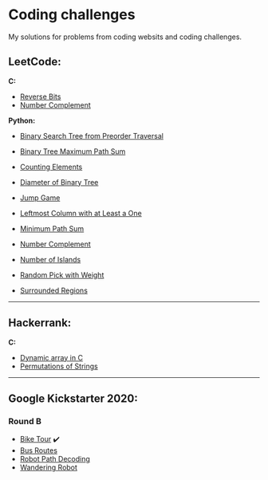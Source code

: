 # Coding challenges

My solutions for problems from coding websits and coding challenges.

## LeetCode:

**C:**

* [Reverse Bits](https://github.com/akovalyo/coding_challenges/blob/master/LeetCode/reverse_bits.md)
* [Number Complement](https://github.com/akovalyo/coding_challenges/blob/master/LeetCode/number_complement.md)

**Python:**

* [Binary Search Tree from Preorder Traversal](https://github.com/akovalyo/coding_challenges/blob/master/LeetCode/binary_search_tree.md)
* [Binary Tree Maximum Path Sum](https://github.com/akovalyo/coding_challenges/blob/master/LeetCode/binary_tree_max_path.md)
* [Counting Elements](https://github.com/akovalyo/coding_challenges/blob/master/LeetCode/counting_elements.md)
* [Diameter of Binary Tree](https://github.com/akovalyo/coding_challenges/blob/master/LeetCode/diameter_binary_tree.md)
* [Jump Game](https://github.com/akovalyo/coding_challenges/blob/master/LeetCode/jump_game.md)
* [Leftmost Column with at Least a One](https://github.com/akovalyo/coding_challenges/blob/master/LeetCode/leftmost_column.md)
* [Minimum Path Sum](https://github.com/akovalyo/coding_challenges/blob/master/LeetCode/minimum_path_sum.md)
* [Number Complement](https://github.com/akovalyo/coding_challenges/blob/master/LeetCode/number_complement.md)
* [Number of Islands](https://github.com/akovalyo/coding_challenges/blob/master/LeetCode/number_of_islands.md)

* [Random Pick with Weight](https://github.com/akovalyo/coding_challenges/blob/master/LeetCode/random_pick_with_weight.md)

* [Surrounded Regions](https://github.com/akovalyo/coding_challenges/blob/master/LeetCode/surrounded_regions.md)

***

## Hackerrank:

**C:**

* [Dynamic array in C](https://github.com/akovalyo/coding_challenges/blob/master/Hackerrank/dynamic_array.md)
* [Permutations of Strings](https://github.com/akovalyo/coding_challenges/blob/master/Hackerrank/permutations_strings.md)

***

## Google Kickstarter 2020:

### Round B

* [Bike Tour](https://github.com/akovalyo/coding_challenges/blob/master/Kickstarter2020/RoundB/bike_tour.md) :heavy_check_mark:
* [Bus Routes](https://github.com/akovalyo/coding_challenges/blob/master/Kickstarter2020/RoundB/bus_routes.md)
* [Robot Path Decoding](https://github.com/akovalyo/coding_challenges/blob/master/Kickstarter2020/RoundB/robot_path_decoding.md)
* [Wandering Robot](https://github.com/akovalyo/coding_challenges/blob/master/Kickstarter2020/RoundB/wandering_robot.md)
